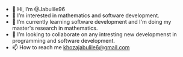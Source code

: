 - 👋 Hi, I’m @Jabulile96
- 👀 I’m interested in mathematics and software development.
- 🌱 I’m currently learning software development and I'm doing my master's research in mathematics.
- 💞️ I’m looking to collaborate on any intresting new developmenst in programming and software development.
- 📫 How to reach me khozajabulile6@gmail.com

<!---
Jabulile96/Jabulile96 is a ✨ special ✨ repository because its `README.md` (this file) appears on your GitHub profile.
You can click the Preview link to take a look at your changes.
--->
